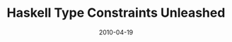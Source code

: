 ---
type: article
authors:
  - Dominic Orchard
  - Tom Schrijvers
title: "Haskell Type Constraints Unleashed"
venue: "FLOPS 2010"
note: "Functional and Logic Programming, 10th International Symposium, FLOPS
               2010, Sendai, Japan, April 19-21, 2010. "
date: 2010-04-19
resource:
  pdf-url: https://www.cs.kent.ac.uk/people/staff/dao7/publ/constraint-families.pdf
  bibtex: 2010-flops
---